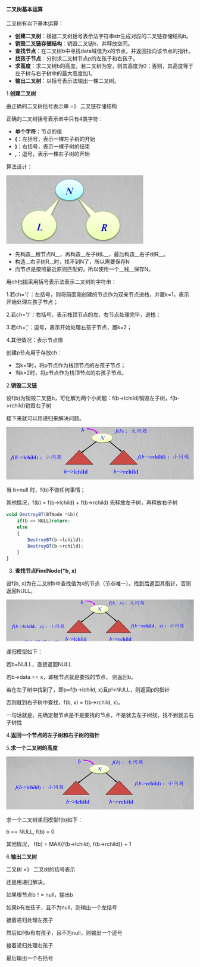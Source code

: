 #### 二叉树基本运算

二叉树有以下基本运算：

* __创建二叉树__：根据二叉树括号表示法字符串str生成对应的二叉链存储结构b。
* __销毁二叉链存储结构__：销毁二叉链b，并释放空间。
* __查找节点__：在二叉树b中寻找data域值为x的节点，并返回指向该节点的指针。
* __找孩子节点__：分别求二叉树节点p的左孩子和右孩子。
* __求高度__：求二叉树b的高度。若二叉树为空，则其高度为0；否则，其高度等于左子树与右子树中的最大高度加1。
* __输出二叉树__：以括号表示法输出一棵二叉树。



1.__创建二叉树__

由正确的二叉树括号表示串 =》 二叉链存储结构

正确的二叉树括号表示串中只有4类字符：

* __单个字符__：节点的值
* __(__：左括号，表示一棵左子树的开始
* __)__：右括号，表示一棵子树的结束
* __,__：逗号，表示一棵右子树的开始



算法设计：

![创建一棵二叉树](../img/201901212142.png)

* 先构造__根节点N__，再构造__左子树L__，最后构造__右子树R__。
* 构造__右子树R__时，找不到N了，所以需要保存N
* 而节点是按照最近原则匹配的，所以使用一个__栈__保存N。

用ch扫描采用括号表示法表示二叉树的字符串：

1.若ch='('：左括号，则将前面刚创建的节点作为双亲节点进栈，并置k=1，表示开始处理左孩子节点；

2.若ch=')'：右括号，表示栈顶节点的左、右节点处理完毕，退栈；

3.若ch=‘,’：逗号，表示开始处理右孩子节点，置k=2；

4.其他情况：表示节点值

创建p节点用于存放ch：

* 当k=1时，将p节点作为栈顶节点的左孩子节点；
* 当k=2时，将p节点作为栈顶节点的右孩子节点。



2.__销毁二叉链__

设f(b)为销毁二叉链b，可化解为两个小问题：f(b->lchild)销毁左子树，f(b->rchild)销毁右子树

接下来就可以用递归来解决问题。

![销毁二叉链](../img/201901222224.png)

当 b=null 时，f(b)不做任何事情；

其他情况，f(b) = f(b->lchild) + f(b->rchild) 先释放左子树，再释放右子树

```javascript
void DestroyBT(BTNode *&b){
    if(b == NULL)return;
    else 
    {
        DestroyBT(b->lchild);
        DestroyBT(b->rchild);
    }
}
```



3. __查找节点FindNode(*b, x)__

设f(b, x)为在二叉树b中查找值为x的节点（节点唯一）。找到后返回其指针，否则返回NULL。

![查找节点](../img/201901232053.png)

递归模型如下：

若b=NULL，直接返回NULL

若b->data == x，即根节点就是要找的节点， 则返回b。

若在左子树中找到了，即p=f(b->lchild, x)且p!=NULL，则返回p的指针

否则就到右子树中查找，f(b, x) = f(b->rchild, x)。

一句话就是，先确定根节点是不是要找的节点，不是就去左子树找，找不到就去右子树找



4.__返回一个节点的左子树和右子树的指针__

5.__求一个二叉树的高度__

![求一个二叉树高度](../img/201901232102.png)

求一个二叉树递归模型f(b)如下：

b == NULL, f(b) = 0

其他情况， f(b) = MAX{f(b->lchild), f(b->rchild)} + 1



6.__输出二叉树__

二叉树 =》 二叉树的括号表示

还是用递归解决。

如果根节点b！= null，输出b

如果b有左孩子，且不为null，则输出一个左括号

接着递归处理左孩子

然后如何b有右孩子，且不为null，则输出一个逗号

接着递归处理右孩子

最后输出一个右括号



